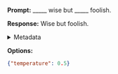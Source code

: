 **Prompt:**
_____ wise but _____ foolish.

**Response:**
Wise but foolish.

<details><summary>Metadata</summary>

- Duration: 592 ms
- Datetime: 2023-09-02T22:21:25.853440
- Model: gpt-3.5-turbo-0613

</details>

**Options:**
```json
{"temperature": 0.5}
```

